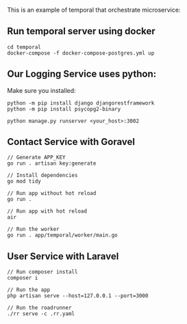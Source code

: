 This is an example of temporal that orchestrate microservice:

## Run temporal server using docker 
```
cd temporal
docker-compose -f docker-compose-postgres.yml up
```

## Our Logging Service uses python:
Make sure you installed:
```
python -m pip install django djangorestframework
python -m pip install psycopg2-binary

python manage.py runserver <your_host>:3002

```

## Contact Service with Goravel

```
// Generate APP_KEY
go run . artisan key:generate

// Install dependencies
go mod tidy

// Run app without hot reload
go run . 

// Run app with hot reload
air

// Run the worker
go run . app/temporal/worker/main.go

```

## User Service with Laravel
```
// Run composer install
composer i

// Run the app
php artisan serve --host=127.0.0.1 --port=3000

// Run the roadrunner
./rr serve -c .rr.yaml

```
